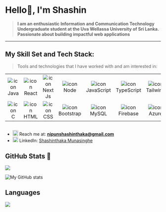 <h1>Hello👋, I'm Shashin</h1>

> <b>I am an enthusiastic Information and Communication Technology Undergraduate student at the Uva Wellassa University of Sri Lanka. Passionate about building impactful web applications</b>

---

## My Skill Set and Tech Stack: 

> Tools and technologies that I have worked with and am interested in:

<table>
  <tr>
    <td align="center" width="96">
        <img src="https://skillicons.dev/icons?i=java" alt="icon"/>
      <br>Java
    </td>
    <td align="center" width="96">
        <img src="https://skillicons.dev/icons?i=react" alt="icon"/>
      <br>React
    </td>
    <td align="center" width="96">
        <img src="https://skillicons.dev/icons?i=nextjs" alt="icon"/>
      <br>Next Js
    </td>
    <td align="center" width="96">
       <img src="https://skillicons.dev/icons?i=nodejs" alt="icon"/>
      <br>Node
    </td>
    <td align="center" width="96">
        <img src="https://skillicons.dev/icons?i=javascript" alt="icon"/>
      <br>JavaScript
    </td>
    <td align="center" width="96">
        <img src="https://skillicons.dev/icons?i=typescript" alt="icon"/>
      <br>TypeScript
    </td>
    <td align="center" width="96">
        <img src="https://skillicons.dev/icons?i=tailwind" alt="icon"/>
      <br>Tailwind
    </td>
    <td align="center" width="96">
        <img src="https://skillicons.dev/icons?i=php" alt="icon"/>
      <br>PHP
    </td>
    <td align="center" width="96">
      <img src="https://skillicons.dev/icons?i=python" alt="icon"/>
      <br>Python
    </td>
  </tr>
  <tr>
    <td align="center" width="96">
        <img src="https://skillicons.dev/icons?i=c" alt="icon"/>
      <br>C
    </td>
    <td align="center"  width="96">
        <img src="https://skillicons.dev/icons?i=html" alt="icon"/>
      <br>HTML
    </td>
    <td align="center" width="96">
        <img src="https://skillicons.dev/icons?i=css" alt="icon"/>
      <br>CSS
    </td>
    <td align="center"  width="96">
        <img src="https://skillicons.dev/icons?i=bootstrap" alt="icon"/>
      <br>Bootstrap
    </td>
      <td align="center" width="96">
        <img src="https://skillicons.dev/icons?i=mysql" alt="icon"/>
      <br>MySQL
    </td>
    <td align="center" width="96">
        <img src="https://skillicons.dev/icons?i=firebase" alt="icon"/>
      <br>Firebase
    </td>
     <td align="center" width="96">
        <img src="https://skillicons.dev/icons?i=azure" alt="icon"/>
      <br>Azure
    </td>
    <td align="center" width="96"> 
        <img src="https://skillicons.dev/icons?i=git" alt="icon"/>
      <br>Git
    </td>
    <td align="center" width="96">
        <img src="https://skillicons.dev/icons?i=github" alt="icon"/>
      <br>Github
    </td>
  </tr>
</table>

##

- <img src="https://img.icons8.com/color/48/000000/gmail-new.png" alt="Gmail" width="18" height="18"/> Reach me at: **nipunshashinthaka@gmail.com**
- <img src="https://cdn.jsdelivr.net/gh/devicons/devicon/icons/linkedin/linkedin-original.svg" alt="LinkedIn" width="18" height="18"/> LinkedIn: [Shashinthaka Munasinghe](https://www.linkedin.com/in/shashinthaka-munasinghe-2b366a366/)

##

## GitHub Stats 👀

![](https://github-readme-streak-stats.herokuapp.com/?user=shashinthakamunasinghe&theme=dark&hide_border=false)<br/>

![My GitHub stats](https://github-readme-stats.vercel.app/api?username=shashinthakamunasinghe&show_icons=true&theme=dark)


## Languages

![](https://github-readme-stats.vercel.app/api/top-langs/?username=shashinthakamunasinghe&theme=dark&hide_border=false&include_all_commits=true&count_private=false&layout=compact)


